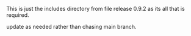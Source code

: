 This is just the includes directory from file release 0.9.2
as its all that is required.

update as needed rather than chasing main branch.
